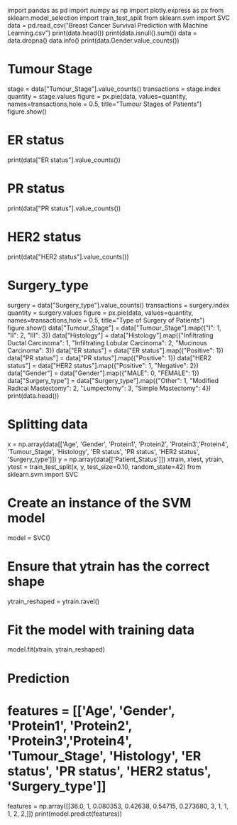 import pandas as pd
import numpy as np
import plotly.express as px
from sklearn.model_selection import train_test_split
from sklearn.svm import SVC
data = pd.read_csv("Breast Cancer Survival Prediction with Machine Learning.csv")
print(data.head())
print(data.isnull().sum())
data = data.dropna()
data.info()
print(data.Gender.value_counts())
# Tumour Stage
stage = data["Tumour_Stage"].value_counts()
transactions = stage.index
quantity = stage.values
figure = px.pie(data, 
values=quantity, 
names=transactions,hole = 0.5, 
title="Tumour Stages of Patients")
figure.show()
# ER status
print(data["ER status"].value_counts())
# PR status
print(data["PR status"].value_counts())
# HER2 status
print(data["HER2 status"].value_counts())
# Surgery_type
surgery = data["Surgery_type"].value_counts()
transactions = surgery.index
quantity = surgery.values
figure = px.pie(data, 
             values=quantity, 
             names=transactions,hole = 0.5, 
             title="Type of Surgery of Patients")
figure.show()
data["Tumour_Stage"] = data["Tumour_Stage"].map({"I": 1, "II": 2, "III": 3})
data["Histology"] = data["Histology"].map({"Infiltrating Ductal Carcinoma": 1, 
                                           "Infiltrating Lobular Carcinoma": 2, "Mucinous Carcinoma": 3})
data["ER status"] = data["ER status"].map({"Positive": 1})
data["PR status"] = data["PR status"].map({"Positive": 1})
data["HER2 status"] = data["HER2 status"].map({"Positive": 1, "Negative": 2})
data["Gender"] = data["Gender"].map({"MALE": 0, "FEMALE": 1})
data["Surgery_type"] = data["Surgery_type"].map({"Other": 1, "Modified Radical Mastectomy": 2, 
                                                 "Lumpectomy": 3, "Simple Mastectomy": 4})
print(data.head())
# Splitting data
x = np.array(data[['Age', 'Gender', 'Protein1', 'Protein2', 'Protein3','Protein4', 
                   'Tumour_Stage', 'Histology', 'ER status', 'PR status', 
                   'HER2 status', 'Surgery_type']])
y = np.array(data[['Patient_Status']])
xtrain, xtest, ytrain, ytest = train_test_split(x, y, test_size=0.10, random_state=42)
from sklearn.svm import SVC

# Create an instance of the SVM model
model = SVC()

# Ensure that ytrain has the correct shape
ytrain_reshaped = ytrain.ravel()

# Fit the model with training data
model.fit(xtrain, ytrain_reshaped)
# Prediction
# features = [['Age', 'Gender', 'Protein1', 'Protein2', 'Protein3','Protein4', 'Tumour_Stage', 'Histology', 'ER status', 'PR status', 'HER2 status', 'Surgery_type']]
features = np.array([[36.0, 1, 0.080353, 0.42638, 0.54715, 0.273680, 3, 1, 1, 1, 2, 2,]])
print(model.predict(features))
